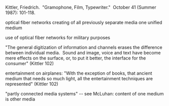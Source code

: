 Kittler, Friedrich.  "Gramophone, Film, Typewriter."  October 41 (Summer 1987): 101-118.


optical fiber networks creating of all previously separate media one unified medium

use of optical fiber networks for military purposes

"The general digitization of information and channels erases the difference between individual media.  Sound and image, voice and text have become mere effects on the surface, or, to put it better, the interface for the consumer" (Kittler 102)

entertainment on airplanes: "With the exception of books, that ancient medium that needs so much light, all the entertainment techniques are represented" (Kittler 102)

"partly connected media systems" -- see McLuhan: content of one medium is other media

